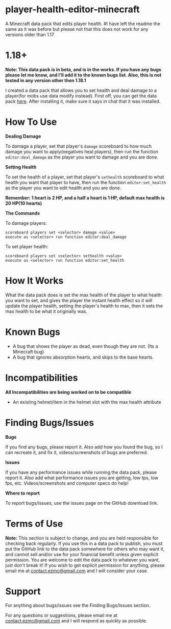 # player-health-editor-minecraft
A Minecraft data pack that edits player health.
#I have left the readme the same as it was before but please not that this does not work for any versions older than 1.17
# 1.18+ #
**Note: This data pack is in beta, and is in the works.  If you have any bugs please let me know, and I'll add it to the known bugs list.  Also, this is not tested in any version other then 1.18.1**

I created a data pack that allows you to set health and  deal damage to a player(for mobs use data modify instead).  First off, you can get the data pack <a href="https://github.com/randomuser922/player-health-editor-minecraft" title="Data pack download link">here</a>.  After installing it, make sure it says in chat that it was installed.
# How To Use #
**Dealing Damage**

To damage a player, set that player's `damage` scoreboard to how much damage you want to apply(negatives heal players), then run the function `editor:deal_damage` as the player you want to damage and you are done.

**Setting Health**

To set the health of a player, set that player's `sethealth` scoreboard to what health you want that player to have, then run the function `editor:set_health` as the player you want to edit health and you are done.

**Remember: 1 heart is 2 HP, and a half a heart is 1 HP, default max health is 20 HP(10 hearts)**

**The Commands**

To damage players:

    scoreboard players set <selector> damage <value>
    execute as <selector> run function editor:deal_damage

To set player health:

    scoreboard players set <selector> sethealth <value>
    execute as <selector> run function editor:set_health


# How It Works #

What the data pack does is set the max health of the player to what health you want to set, and gives the player the instant health effect so it will update the player health, setting the player's health to max, then it sets the max health to be what it originally was.
# Known Bugs #
* A bug that shows the player as dead, even though they are not. (Its a Minecraft bug)
* A bug that ignores absorption hearts, and skips to the base hearts.
# Incompatibilities #
**All Incompatibilities are being worked on to be compatible**

* An existing helmet/item in the helmet slot with the max health attribute

# Finding Bugs/Issues #
**Bugs**

If you find any bugs, please report it.  Also add how you found the bug, so I can recreate it, and fix it, videos/screenshots of bugs are preferred.

**Issues**

If you have any performance issues while running the data pack, please report it.  Also add what performance issues you are getting, low tps, low fps, etc.  Videos/screenshots and computer specs do help!

**Where to report**

To report bugs/issues, use the issues page on the GitHub download link.

# Terms of Use #
**Note:** This section is subject to change, and you are held responsible for checking back regularly.
If you use this in a data pack to publish, you must put the GitHub link to the data pack somewhere for others who may want it, and cannot sell and/or use for your financial benefit unless given explicit permission.  You are welcome to edit the data pack to whatever you want, just don't break it!  If you wish to get explicit permission for anything, please email me at contact.ezmc@gmail.com and I will consider your case.

# Support #

For anything about bugs/issues see the Finding Bugs/Issues section.

For any questions or suggestions, please email me at contact.ezmc@gmail.com and I will respond as quickly as possible.

